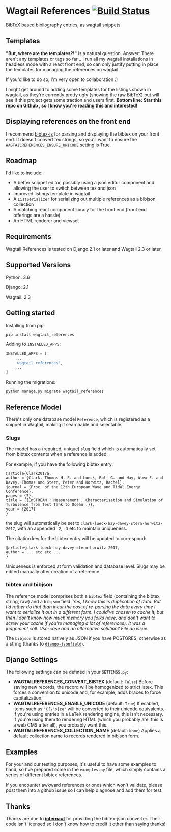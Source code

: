 # Wagtail References [![Build Status](https://travis-ci.com/thclark/wagtail_references.svg?branch=master)](https://travis-ci.com/thclark/wagtail_references)

BibTeX based bibliography entries, as wagtail snippets


## Templates

**"But, where are the templates?!"** is a natural question. Answer: There aren't any templates or tags so far...
I run all my wagtail installations in headless mode with a react front end, so can only justify putting in place the
templates for managing the references on wagtail.

If you'd like to do so, I'm very open to collaboration :)

I might get around to adding some templates for the listings shown in wagtail, as they're currently pretty ugly (showing
 the raw BibTeX) but will see if this project gets some traction and users first. **Bottom line: Star this repo on Github
 , so I know you're reading this and interested!** 


## Displaying references on the front end

I recommend [bibtex-js](https://github.com/digitalheir/bibtex-js) for parsing and displaying the bibtex on your front end. 
It doesn't convert tex strings, so you'll want to ensure the `WAGTAILREFERENCES_ENSURE_UNICODE` setting is True.  


## Roadmap

I'd like to include:
- A better snippet editor, possibly using a json editor component and allowing the user to switch between tex and json
- Improved listings template in wagtail
- A `ListSerializer` for serializing out multiple references as a bibjson collection
- A matching react component library for the front end (front end offerings are a hassle)
- An HTML renderer and viewset 


## Requirements

Wagtail References is tested on Django 2.1 or later and Wagtail 2.3 or later.


## Supported Versions

Python: 3.6

Django: 2.1

Wagtail: 2.3


## Getting started

Installing from pip:

```
pip install wagtail_references
```

Adding to `INSTALLED_APPS`:

```python
INSTALLED_APPS = [
    ...
    'wagtail_references',
    ...
]
```

Running the migrations:

```
python manage.py migrate wagtail_references
```


## Reference Model

There's only one database model ``Reference``, which is registered as a snippet in Wagtail, making it searchable and
selectable. 

### Slugs 

The model has a (required, unique) ``slug`` field which is automatically set from bibtex contents when a reference
is added.

For example, if you have the following bibtex entry:
```
@article{Clark2017a,
author = {Clark, Thomas H. E. and Lueck, Rolf G. and Hay, Alex E. and Davey, Thomas and Stern, Peter and Horwitz, Rachel},
journal = {Proc. of the 12th European Wave and Tidal Energy Conference},
pages = {7},
title = {{InSTREAM : Measurement , Characterisation and Simulation of Turbulence from Test Tank to Ocean .}},
year = {2017}
}
``` 
the slug will automatically be set to ``clark-lueck-hay-davey-stern-horwitz-2017``, with an appended ``-2``, ``-3`` etc
to maintain uniqueness.

The citation key for the bibtex entry will be updated to correspond:
```
@article{clark-lueck-hay-davey-stern-horwitz-2017,
author = ... etc etc ...
}
``` 

Uniqueness is enforced at form validation and database level. Slugs may be edited manually after creation of a reference.

### bibtex and bibjson

The reference model comprises both a `bibtex` field (containing the bibtex string, raw) and a `bibjson` field. 
*Yes, I know this is duplication of data. But I'd rather do that than incur the cost of re-parsing the data every time I
want to serialize it out in a different form. I could've chosen to cache it, but then I don't know how much memory you 
folks have, and don't want to screw your cache if you're managing a lot of references). It was a judgement call. 
Use-case and an alternative solution? File an issue.*

The `bibjson` is stored natively as JSON if you have POSTGRES, otherwise as a string (thanks to [`django-jsonfield`](https://github.com/adamchainz/django-jsonfield)).


## Django Settings

The following settings can be defined in your `SETTINGS.py`:

- **WAGTAILREFERENCES_CONVERT_BIBTEX** (default: `False`) Before saving new records, the record will be homogenized to
strict latex. This forces a conversion to unicode and, for example, adds braces to force capitalization.
- **WAGTAILREFERENCES_ENABLE_UNICODE** (default: `True`) If enabled, items such as `"C{\"o}ze"` will be converted to
their unicode equivalents. If you're using entries in a LaTeX rendering engine, this isn't necessary. If you're
using them to rendering HTML (which you probably are, this is a web CMS after all), you probably want this.
- **WAGTAILREFERENCES_COLLECTION_NAME** (default: `None`) Applies a default collection name to records rendered in bibjson form. 


## Examples

For your and our testing purposes, it's useful to have some examples to hand, so I've prepared some in the ``examples.py`` file, which simply contains a series of different bibtex references.

If you encounter awkward references or ones which won't validate, please post them into a github issue so I can help diagnose and add them for test.


## Thanks

Thanks are due to [**internaut**](https://github.com/internaut/bibtex2bibjson) for providing the bibtex-json converter. Their code isn't licensed so I don't know how to credit it other than saying thanks! 
